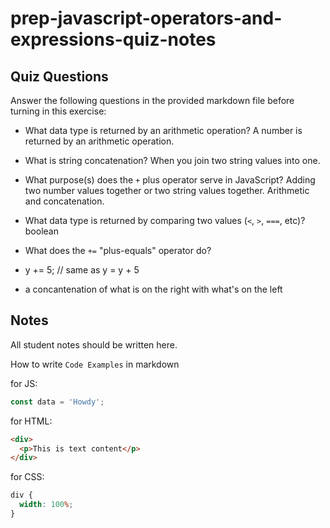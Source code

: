 # prep-javascript-operators-and-expressions-quiz-notes

## Quiz Questions

Answer the following questions in the provided markdown file before turning in this exercise:

- What data type is returned by an arithmetic operation?
  A number is returned by an arithmetic operation.

- What is string concatenation?
  When you join two string values into one.

- What purpose(s) does the `+` plus operator serve in JavaScript?
  Adding two number values together or two string values together. Arithmetic and concatenation.

- What data type is returned by comparing two values (`<`, `>`, `===`, etc)?
  boolean

- What does the `+=` "plus-equals" operator do?
- y += 5; // same as y = y + 5
- a concantenation of what is on the right with what's on the left

## Notes

All student notes should be written here.

How to write `Code Examples` in markdown

for JS:

```javascript
const data = 'Howdy';
```

for HTML:

```html
<div>
  <p>This is text content</p>
</div>
```

for CSS:

```css
div {
  width: 100%;
}
```
